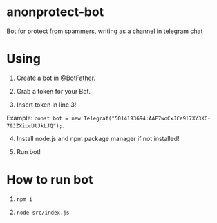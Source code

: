 # anonprotect-bot
Bot for protect from spammers, writing as a channel in telegram chat

# Using

1. Create a bot in [@BotFather](https://t.me/BotFather/).

2. Grab a token for your Bot.

3. Insert token in line 3! 

Example: `const bot = new Telegraf("5014193694:AAF7woCxJCe9l7XY3XC-79JZXiccUtJkLJQ");`.

4. Install node.js and npm package manager if not installed!

5. Run bot!

# How to run bot

1. `npm i`

2. `node src/index.js`
